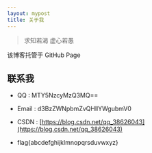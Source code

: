 ```yaml
---
layout: mypost
title: 关于我
---
```


> 求知若渴 虚心若愚

该博客托管于 GitHub Page   




## 联系我

- QQ : MTY5NzcyMzQ3MQ==

- Email : d3BzZWNpbmZvQHllYWgubmV0

- CSDN : [https://blog.csdn.net/qq_38626043](https://blog.csdn.net/qq_38626043)

- flag{abcdefghijklmnopqrsduvwxyz}
